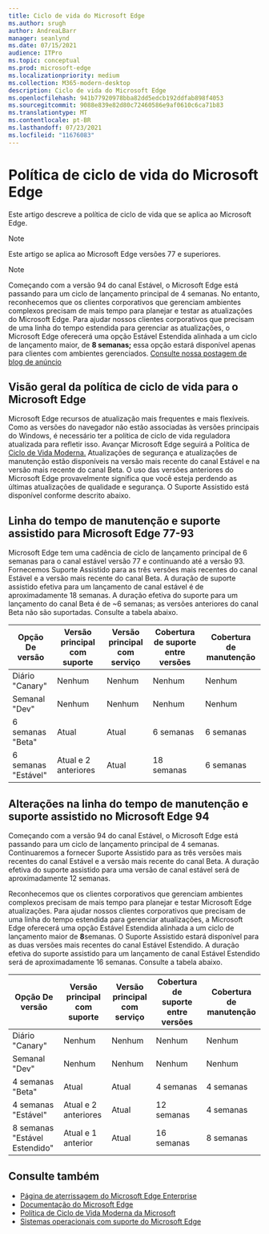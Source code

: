 ```yaml
---
title: Ciclo de vida do Microsoft Edge
ms.author: srugh
author: AndreaLBarr
manager: seanlynd
ms.date: 07/15/2021
audience: ITPro
ms.topic: conceptual
ms.prod: microsoft-edge
ms.localizationpriority: medium
ms.collection: M365-modern-desktop
description: Ciclo de vida do Microsoft Edge
ms.openlocfilehash: 941b77920978bba82dd5edcb192ddfab898f4053
ms.sourcegitcommit: 9088e839e82d80c72460586e9af0610c6ca71b83
ms.translationtype: MT
ms.contentlocale: pt-BR
ms.lasthandoff: 07/23/2021
ms.locfileid: "11676083"
---
```

# <a name="microsoft-edge-lifecycle-policy"></a>Política de ciclo de vida do Microsoft Edge

Este artigo descreve a política de ciclo de vida que se aplica ao Microsoft Edge.

> [!NOTE]
> Este artigo se aplica ao Microsoft Edge versões 77 e superiores.

> [!NOTE]
> Começando com a versão 94 do canal Estável, o Microsoft Edge está passando para um ciclo de lançamento principal de 4 semanas. No entanto, reconhecemos que os clientes corporativos que gerenciam ambientes complexos precisam de mais tempo para planejar e testar as atualizações do Microsoft Edge. Para ajudar nossos clientes corporativos que precisam de uma linha do tempo estendida para gerenciar as atualizações, o Microsoft Edge oferecerá uma opção Estável Estendida alinhada a um ciclo de lançamento maior, de **8 semanas;** essa opção estará disponível apenas para clientes com ambientes gerenciados. [Consulte nossa postagem de blog de anúncio](https://blogs.windows.com/msedgedev/2021/07/15/opt-in-extended-stable-release-cycle/)

## <a name="overview-of-the-lifecycle-policy-for-microsoft-edge"></a>Visão geral da política de ciclo de vida para o Microsoft Edge

Microsoft Edge recursos de atualização mais frequentes e mais flexíveis. Como as versões do navegador não estão associadas às versões principais do Windows, é necessário ter a política de ciclo de vida reguladora atualizada para refletir isso. Avançar Microsoft Edge seguirá a Política de [Ciclo de Vida Moderna.](https://support.microsoft.com/help/30881/modern-lifecycle-policy) Atualizações de segurança e atualizações de manutenção estão disponíveis na versão mais recente do canal Estável e na versão mais recente do canal Beta. O uso das versões anteriores do Microsoft Edge provavelmente significa que você esteja perdendo as últimas atualizações de qualidade e segurança.  O Suporte Assistido está disponível conforme descrito abaixo.

## <a name="servicing-and-assisted-support-timeline-for-microsoft-edge-77-93"></a>Linha do tempo de manutenção e suporte assistido para Microsoft Edge 77-93

Microsoft Edge tem uma cadência de ciclo de lançamento principal de 6 semanas para o canal estável versão 77 e continuando até a versão 93.  Fornecemos Suporte Assistido para as três versões mais recentes do canal Estável e a versão mais recente do canal Beta. A duração de suporte assistido efetiva para um lançamento de canal estável é de aproximadamente 18 semanas. A duração efetiva do suporte para um lançamento do canal Beta é de ~6 semanas; as versões anteriores do canal Beta não são suportadas.  Consulte a tabela abaixo.

|     Opção De versão              |     Versão principal com suporte    |     Versão principal com serviço    |     Cobertura de suporte entre versões    |     Cobertura de manutenção    |
|---------------------------------|----------------------------------------|---------------------------------------|-----------------------------------------|---------------------------|
|     Diário "Canary"              |     Nenhum                               |     Nenhum                              |     Nenhum                                |     Nenhum                  |
|     Semanal "Dev"                |     Nenhum                               |     Nenhum                              |     Nenhum                                |     Nenhum                  |
|     6 semanas "Beta"               |     Atual                            |     Atual                           |     6 semanas                             |     6 semanas               |
|     6 semanas "Estável"             |     Atual e 2 anteriores             |     Atual                           |     18 semanas                            |     6 semanas               |


## <a name="servicing-and-assisted-support-timeline-changes-in-microsoft-edge-94"></a>Alterações na linha do tempo de manutenção e suporte assistido no Microsoft Edge 94

Começando com a versão 94 do canal Estável, o Microsoft Edge está passando para um ciclo de lançamento principal de 4 semanas. Continuaremos a fornecer Suporte Assistido para as três versões mais recentes do canal Estável e a versão mais recente do canal Beta. A duração efetiva do suporte assistido para uma versão de canal estável será de aproximadamente 12 semanas.

Reconhecemos que os clientes corporativos que gerenciam ambientes complexos precisam de mais tempo para planejar e testar Microsoft Edge atualizações. Para ajudar nossos clientes corporativos que precisam de uma linha do tempo estendida para gerenciar atualizações, a Microsoft Edge oferecerá uma opção Estável Estendida alinhada a um ciclo de lançamento maior de **8**semanas. O Suporte Assistido estará disponível para as duas versões mais recentes do canal Estável Estendido. A duração efetiva do suporte assistido para um lançamento de canal Estável Estendido será de aproximadamente 16 semanas. Consulte a tabela abaixo.

|     Opção De versão              |     Versão principal com suporte    |     Versão principal com serviço    |     Cobertura de suporte entre versões    |     Cobertura de manutenção    |
|---------------------------------|----------------------------------------|---------------------------------------|-----------------------------------------|---------------------------|
|     Diário "Canary"              |     Nenhum                               |     Nenhum                              |     Nenhum                                |     Nenhum                  |
|     Semanal "Dev"                |     Nenhum                               |     Nenhum                              |     Nenhum                                |     Nenhum                  |
|     4 semanas "Beta"               |     Atual                            |     Atual                           |     4 semanas                             |     4 semanas               |
|     4 semanas "Estável"             |     Atual e 2 anteriores             |     Atual                           |     12 semanas                            |     4 semanas               |
|     8 semanas "Estável Estendido"    |     Atual e 1 anterior             |     Atual                           |     16 semanas                            |     8 semanas               |

## <a name="see-also"></a>Consulte também

- [Página de aterrissagem do Microsoft Edge Enterprise](https://aka.ms/EdgeEnterprise)
- [Documentação do Microsoft Edge](./index.yml)
- [Política de Ciclo de Vida Moderna da Microsoft](https://support.microsoft.com/help/30881/modern-lifecycle-policy)
- [Sistemas operacionais com suporte do Microsoft Edge](./microsoft-edge-supported-operating-systems.md)
